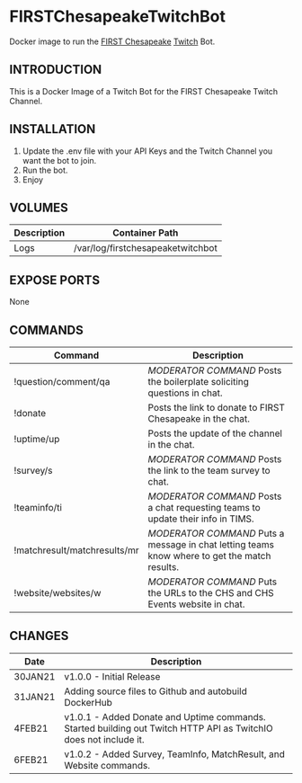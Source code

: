 # FIRSTChesapeakeTwitchBot
Docker image to run the [FIRST Chesapeake](https://www.firstchesapeake.org/) [Twitch](https://twitch.tv/) Bot.

## INTRODUCTION
This is a Docker Image of a Twitch Bot for the FIRST Chesapeake Twitch Channel.

## INSTALLATION
1. Update the .env file with your API Keys and the Twitch Channel you want the bot to join.
2. Run the bot.
3. Enjoy

## VOLUMES
Description | Container Path
---- | ----
Logs | /var/log/firstchesapeaketwitchbot

## EXPOSE PORTS
None

## COMMANDS
Command | Description
---- | ----
!question/comment/qa | *MODERATOR COMMAND* Posts the boilerplate soliciting questions in chat.
!donate | Posts the link to donate to FIRST Chesapeake in the chat.
!uptime/up | Posts the update of the channel in the chat.
!survey/s | *MODERATOR COMMAND* Posts the link to the team survey to chat.
!teaminfo/ti | *MODERATOR COMMAND* Posts a chat requesting teams to update their info in TIMS.
!matchresult/matchresults/mr | *MODERATOR COMMAND* Puts a message in chat letting teams know where to get the match results.
!website/websites/w | *MODERATOR COMMAND* Puts the URLs to the CHS and CHS Events website in chat.


## CHANGES
Date | Description
---- | ----
30JAN21 | v1.0.0 - Initial Release
31JAN21 | Adding source files to Github and autobuild DockerHub
4FEB21 | v1.0.1 - Added Donate and Uptime commands. Started building out Twitch HTTP API as TwitchIO does not include it.
6FEB21 | v1.0.2 - Added Survey, TeamInfo, MatchResult, and Website commands.